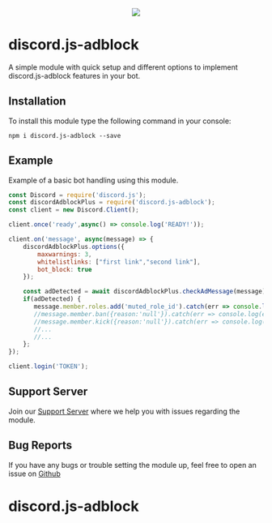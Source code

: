 <p align="center"><a href="https://nodei.co/npm/discord.js-adblock/"><img src="https://nodei.co/npm/discord.js-adblock.png"></a></p>

# discord.js-adblock

A simple module with quick setup and different options to implement discord.js-adblock features in your bot.

## Installation

To install this module type the following command in your console:

```
npm i discord.js-adblock --save
```
## Example

Example of a basic bot handling using this module.

```js
const Discord = require('discord.js');
const discordAdblockPlus = require('discord.js-adblock');
const client = new Discord.Client();

client.once('ready',async() => console.log('READY!'));

client.on('message', async(message) => { 
    discordAdblockPlus.options({
        maxwarnings: 3,
        whitelistlinks: ["first link","second link"],
        bot_block: true
    });

    const adDetected = await discordAdblockPlus.checkAdMessage(message); 
    if(adDetected) {
       message.member.roles.add('muted_role_id').catch(err => console.log(err.message));
       //message.member.ban({reason:'null'}).catch(err => console.log(err.message));
       //message.member.kick({reason:'null'}).catch(err => console.log(err.message));
       //...
       //...
    };
});

client.login('TOKEN');

```

## Support Server

Join our [Support Server](https://discord.gg/YbWSTBMEpb) where we help you with issues regarding the module.

## Bug Reports

If you have any bugs or trouble setting the module up, feel free to open an issue on [Github](https://github.com/KaanPNX/discord.js-adblock)

# discord.js-adblock
